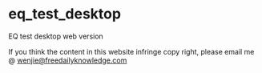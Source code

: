 # eq_test_desktop
EQ test desktop web version

If you think the content in this website infringe copy right, please email me @ wenjie@freedailyknowledge.com
